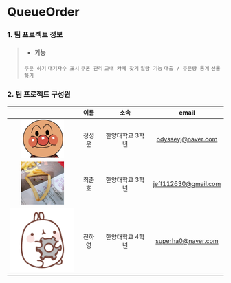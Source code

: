 # QueueOrder

### 1. 팀 프로젝트 정보
> * <h4> 기능</h4>
> `주문 하기`
> `대기자수 표시`
> `쿠폰 관리`
> `교내 카페 찾기`
> `알람 기능`
> `매출 / 주문량 통계`
> `선물하기`

### 2. 팀 프로젝트 구성원
<!--

![alter character](./.Image/Hobbangman.jpg)
**정성운**:
> 한양대학교 3학년 학생입니다.
> email : odysseyj@naver.com

<img src = "./.Image/CJH_image.jpeg" height="100px" width = "100px" alt = "alt character"></img>

**최준호**:
> 한양대학교 3학년 학생입니다.

> email : jeff112630@gmail.com
-->

|  | 이름 | 소속 | email |
| :----------: | :---------: | :----------: | :----------: |
| <img src = "./.Image/Hobbangman.jpg" height="90px" width = "100px" alt = "alt character"></img> | 정성운 | 한양대학교 3학년 | odysseyj@naver.com |
| <img src = "./.Image/CJH_image.jpeg" height="100px" width = "100px" alt = "alt character"></img> | 최준호 | 한양대학교 3학년 | jeff112630@gmail.com |
| <img src = "./.Image/017.png" alt="alt character"></img> | 전하영 | 한양대학교 4학년 | superha0@naver.com |

